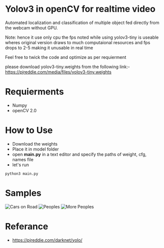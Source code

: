 # Yolov3 in openCV for realtime video
Automated localization and classification of multiple object fed directly from the webcam without GPU.

Note: hence it use only cpu the fps noted while using yolov3-tiny is useable wheres original version draws to much computaional resources and fps drops to 2-5 making it unusable in real time

Feel free to twick the code and optimize as per requierment

please download yolov3-tiny.weights from the following link:-
https://pjreddie.com/media/files/yolov3-tiny.weights

# Requierments
- Numpy
- openCV 2.0

# How to Use
- Download the weights
- Place it in model folder
- open **main.py** in a text editor and specify the paths of weight, cfg, names file
- let's run 

```
python3 main.py

```

# Samples

![Cars on Road](https://github.com/aiand647/yolov3_in_openCV_for_realtime_videos/edit/master/samples/cars.png)
![Peoples](https://github.com/aiand647/yolov3_in_openCV_for_realtime_videos/edit/master/samples/people.png)
![More Peoples](https://github.com/aiand647/yolov3_in_openCV_for_realtime_videos/edit/master/samples/people2.png)

# Referance
- https://pjreddie.com/darknet/yolo/
